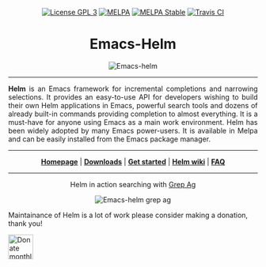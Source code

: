 <p align="center">
  <a href="http://www.gnu.org/licenses/gpl-3.0.txt"><img src="https://img.shields.io/badge/license-GPL_3-green.svg" alt="License GPL 3" /></a>
  <a href="https://melpa.org/#/helm"><img alt="MELPA" src="https://melpa.org/packages/helm-badge.svg"/></a>
  <a href="https://stable.melpa.org/#/helm"><img alt="MELPA Stable" src="https://stable.melpa.org/packages/helm-badge.svg"/></a>
  <a href="https://travis-ci.org/emacs-helm/helm"><img alt="Travis CI" src="https://travis-ci.org/emacs-helm/helm.svg?branch=master"/></a>
</p>


<h1 align="center">Emacs-Helm</h1>

<p align="center">
  <img src="https://avatars3.githubusercontent.com/u/1541688?v=3&amp;s=200" alt="Emacs-helm" title="" />
</p>

***
<p align="justify">
  <b>Helm</b> is an Emacs framework for incremental completions and narrowing
  selections. It provides an easy-to-use API for developers wishing to build
  their own Helm applications in Emacs, powerful search tools and dozens of
  already built-in commands providing completion to almost everything.
  It is a must-have for anyone using Emacs as a main work environment.
  Helm has been widely adopted by many Emacs power-users.
  It is available in Melpa and can be easily installed from the Emacs package manager.
</p>

***
<p align="center">
  <a href="https://emacs-helm.github.io/helm/"><b>Homepage</b></a> |
  <a href="https://github.com/emacs-helm/helm/releases"><b>Downloads</b></a> |
  <a href="https://github.com/emacs-helm/helm/wiki#install"><b>Get started</b></a> |
  <a href="https://github.com/emacs-helm/helm/wiki"><b>Helm wiki</b></a> |
  <a href="https://github.com/emacs-helm/helm/wiki/FAQ"><b>FAQ</b></a>
</p>

***

<p align="center">
  Helm in action searching with <a href="https://github.com/ggreer/the_silver_searcher"<b>Grep Ag</b></a>
                                   </p>

<p align="center">
  <img src="https://github.com/emacs-helm/helm/blob/master/images/helm-grep-ag-persistent.png?raw=true" alt="Emacs-helm grep ag" title="" />
</p>

[badge-license]: https://img.shields.io/badge/license-GPL_3-green.svg

<p>Maintainance of Helm is a lot of work please consider making a donation, thank you!</p>


<a href="https://www.patreon.com/user?u=86324343">
    <img title="Donate monthly using Patreon"
    alt="Donate monthly using Patreon"
    style="height: 50px; width: auto;"
    src="https://github.com/emacs-helm/helm/blob/master/images/patreon-25x.png?raw=true"></a>

